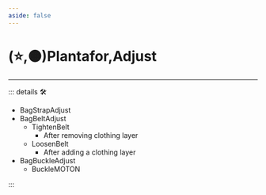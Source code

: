```yaml
---
aside: false
---
```

# (⭐,🟠)<labor>Plantafor</labor>,<motor>Adjust</motor>

---

<!-- =================================================== -->
<!-- =================================================== -->
<!-- =================================================== -->
<!-- =================================================== -->
<!-- =================================================== -->
::: details 🛠

- BagStrapAdjust
- BagBeltAdjust
    - TightenBelt
        - After removing clothing layer
    - LoosenBelt
        - After adding a clothing layer
- BagBuckleAdjust
    - BuckleMOTON

:::
